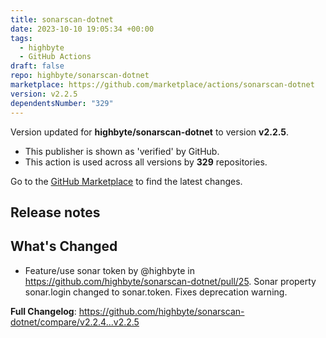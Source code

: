 ```yaml
---
title: sonarscan-dotnet
date: 2023-10-10 19:05:34 +00:00
tags:
  - highbyte
  - GitHub Actions
draft: false
repo: highbyte/sonarscan-dotnet
marketplace: https://github.com/marketplace/actions/sonarscan-dotnet
version: v2.2.5
dependentsNumber: "329"
---
```



Version updated for **highbyte/sonarscan-dotnet** to version **v2.2.5**.
- This publisher is shown as 'verified' by GitHub.
- This action is used across all versions by **329** repositories.

Go to the [GitHub Marketplace](https://github.com/marketplace/actions/sonarscan-dotnet) to find the latest changes.

## Release notes

## What's Changed
* Feature/use sonar token by @highbyte in https://github.com/highbyte/sonarscan-dotnet/pull/25. Sonar property sonar.login changed to sonar.token. Fixes deprecation warning.


**Full Changelog**: https://github.com/highbyte/sonarscan-dotnet/compare/v2.2.4...v2.2.5
